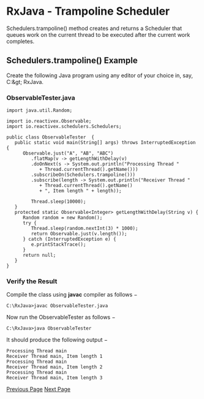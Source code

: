 # RxJava - Trampoline Scheduler
Schedulers.trampoline() method creates and returns a Scheduler that queues work on the current thread to be executed after the current work completes.

## Schedulers.trampoline() Example
Create the following Java program using any editor of your choice in, say, C:\&gt; RxJava.

### ObservableTester.java
```
import java.util.Random;

import io.reactivex.Observable;
import io.reactivex.schedulers.Schedulers;

public class ObservableTester  {
   public static void main(String[] args) throws InterruptedException {
      Observable.just("A", "AB", "ABC")
         .flatMap(v -> getLengthWithDelay(v)
         .doOnNext(s -> System.out.println("Processing Thread " 
            + Thread.currentThread().getName()))
         .subscribeOn(Schedulers.trampoline()))
         .subscribe(length -> System.out.println("Receiver Thread " 
            + Thread.currentThread().getName() 
            + ", Item length " + length));

         Thread.sleep(10000);
   }
   protected static Observable<Integer> getLengthWithDelay(String v) {
      Random random = new Random();
      try {
         Thread.sleep(random.nextInt(3) * 1000);
         return Observable.just(v.length());
      } catch (InterruptedException e) {
         e.printStackTrace();
      }
      return null;
   }
}
```
### Verify the Result
Compile the class using **javac** compiler as follows −

```
C:\RxJava>javac ObservableTester.java
```
Now run the ObservableTester as follows −

```
C:\RxJava>java ObservableTester
```
It should produce the following output −

```
Processing Thread main
Receiver Thread main, Item length 1
Processing Thread main
Receiver Thread main, Item length 2
Processing Thread main
Receiver Thread main, Item length 3
```

[Previous Page](../rxjava/rxjava_schedulers.md) [Next Page](../rxjava/rxjava_newthread_scheduler.md) 
